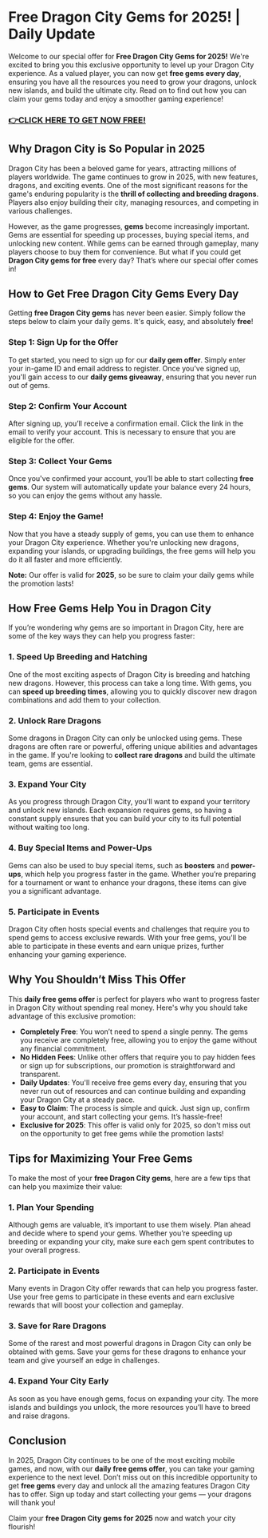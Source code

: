 # Free Dragon City Gems for 2025! | Daily Update

Welcome to our special offer for **Free Dragon City Gems for 2025!** We're excited to bring you this exclusive opportunity to level up your Dragon City experience. As a valued player, you can now get **free gems every day**, ensuring you have all the resources you need to grow your dragons, unlock new islands, and build the ultimate city. Read on to find out how you can claim your gems today and enjoy a smoother gaming experience!

### [👉CLICK HERE TO GET NOW FREE!](https://shorturl.at/GhByE)

## Why Dragon City is So Popular in 2025

Dragon City has been a beloved game for years, attracting millions of players worldwide. The game continues to grow in 2025, with new features, dragons, and exciting events. One of the most significant reasons for the game's enduring popularity is the **thrill of collecting and breeding dragons**. Players also enjoy building their city, managing resources, and competing in various challenges.

However, as the game progresses, **gems** become increasingly important. Gems are essential for speeding up processes, buying special items, and unlocking new content. While gems can be earned through gameplay, many players choose to buy them for convenience. But what if you could get **Dragon City gems for free** every day? That’s where our special offer comes in!

## How to Get Free Dragon City Gems Every Day

Getting **free Dragon City gems** has never been easier. Simply follow the steps below to claim your daily gems. It's quick, easy, and absolutely **free**!

### Step 1: Sign Up for the Offer

To get started, you need to sign up for our **daily gem offer**. Simply enter your in-game ID and email address to register. Once you've signed up, you'll gain access to our **daily gems giveaway**, ensuring that you never run out of gems.

### Step 2: Confirm Your Account

After signing up, you’ll receive a confirmation email. Click the link in the email to verify your account. This is necessary to ensure that you are eligible for the offer.

### Step 3: Collect Your Gems

Once you've confirmed your account, you’ll be able to start collecting **free gems**. Our system will automatically update your balance every 24 hours, so you can enjoy the gems without any hassle.

### Step 4: Enjoy the Game!

Now that you have a steady supply of gems, you can use them to enhance your Dragon City experience. Whether you're unlocking new dragons, expanding your islands, or upgrading buildings, the free gems will help you do it all faster and more efficiently.

**Note:** Our offer is valid for **2025**, so be sure to claim your daily gems while the promotion lasts!

## How Free Gems Help You in Dragon City

If you’re wondering why gems are so important in Dragon City, here are some of the key ways they can help you progress faster:

### 1. **Speed Up Breeding and Hatching**

One of the most exciting aspects of Dragon City is breeding and hatching new dragons. However, this process can take a long time. With gems, you can **speed up breeding times**, allowing you to quickly discover new dragon combinations and add them to your collection.

### 2. **Unlock Rare Dragons**

Some dragons in Dragon City can only be unlocked using gems. These dragons are often rare or powerful, offering unique abilities and advantages in the game. If you're looking to **collect rare dragons** and build the ultimate team, gems are essential.

### 3. **Expand Your City**

As you progress through Dragon City, you'll want to expand your territory and unlock new islands. Each expansion requires gems, so having a constant supply ensures that you can build your city to its full potential without waiting too long.

### 4. **Buy Special Items and Power-Ups**

Gems can also be used to buy special items, such as **boosters** and **power-ups**, which help you progress faster in the game. Whether you’re preparing for a tournament or want to enhance your dragons, these items can give you a significant advantage.

### 5. **Participate in Events**

Dragon City often hosts special events and challenges that require you to spend gems to access exclusive rewards. With your free gems, you'll be able to participate in these events and earn unique prizes, further enhancing your gaming experience.

## Why You Shouldn’t Miss This Offer

This **daily free gems offer** is perfect for players who want to progress faster in Dragon City without spending real money. Here's why you should take advantage of this exclusive promotion:

- **Completely Free**: You won’t need to spend a single penny. The gems you receive are completely free, allowing you to enjoy the game without any financial commitment.
- **No Hidden Fees**: Unlike other offers that require you to pay hidden fees or sign up for subscriptions, our promotion is straightforward and transparent.
- **Daily Updates**: You'll receive free gems every day, ensuring that you never run out of resources and can continue building and expanding your Dragon City at a steady pace.
- **Easy to Claim**: The process is simple and quick. Just sign up, confirm your account, and start collecting your gems. It’s hassle-free!
- **Exclusive for 2025**: This offer is valid only for 2025, so don't miss out on the opportunity to get free gems while the promotion lasts!

## Tips for Maximizing Your Free Gems

To make the most of your **free Dragon City gems**, here are a few tips that can help you maximize their value:

### 1. **Plan Your Spending**

Although gems are valuable, it’s important to use them wisely. Plan ahead and decide where to spend your gems. Whether you’re speeding up breeding or expanding your city, make sure each gem spent contributes to your overall progress.

### 2. **Participate in Events**

Many events in Dragon City offer rewards that can help you progress faster. Use your free gems to participate in these events and earn exclusive rewards that will boost your collection and gameplay.

### 3. **Save for Rare Dragons**

Some of the rarest and most powerful dragons in Dragon City can only be obtained with gems. Save your gems for these dragons to enhance your team and give yourself an edge in challenges.

### 4. **Expand Your City Early**

As soon as you have enough gems, focus on expanding your city. The more islands and buildings you unlock, the more resources you’ll have to breed and raise dragons.

## Conclusion

In 2025, Dragon City continues to be one of the most exciting mobile games, and now, with our **daily free gems offer**, you can take your gaming experience to the next level. Don’t miss out on this incredible opportunity to get **free gems** every day and unlock all the amazing features Dragon City has to offer. Sign up today and start collecting your gems — your dragons will thank you!

Claim your **free Dragon City gems for 2025** now and watch your city flourish!
